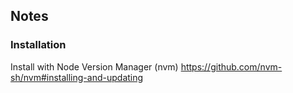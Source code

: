 ## Notes
### Installation
Install with Node Version Manager (nvm)
https://github.com/nvm-sh/nvm#installing-and-updating
